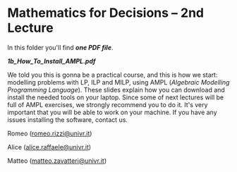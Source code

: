 # Mathematics for Decisions – 2nd Lecture #


In this folder you'll find ***one PDF file***.


***1b\_How\_To\_Install\_AMPL.pdf***

We told you this is gonna be a practical course, and this is how we start: modelling problems with LP, ILP and MILP, using AMPL (*Algebraic Modelling Programming Language*). These slides explain how you can download and install the needed tools on your laptop. Since some of next lectures will be full of AMPL exercises, we strongly recommend you to do it. It's very important that you will be able to work on your machine. If you have any issues installing the software, contact us.


Romeo (romeo.rizzi@univr.it)

Alice (alice.raffaele@univr.it)

Matteo (matteo.zavatteri@univr.it)